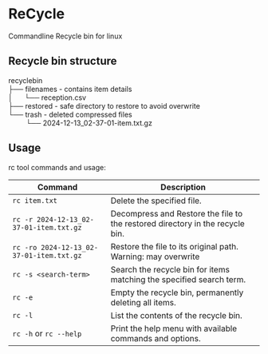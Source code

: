 # ReCycle
Commandline Recycle bin for linux

## Recycle bin structure
recyclebin <br>
├── filenames - contains item details  <br>
│      └── reception.csv  <br>
├── restored - safe directory to restore to avoid overwrite <br>
└── trash - deleted compressed files <br>
         └── 2024-12-13_02-37-01-item.txt.gz


## Usage

rc tool commands and usage:

| Command                     | Description                                      |
|-----------------------------|--------------------------------------------------|
| `rc item.txt`                            | Delete the specified file.         |
| `rc -r 2024-12-13_02-37-01-item.txt.gz`  | Decompress and Restore the file  to the restored directory in the recycle bin. |
| `rc -ro 2024-12-13_02-37-01-item.txt.gz` | Restore the file to its original path. Warning: may overwrite  |
| `rc -s <search-term>`                    | Search the recycle bin for items matching the specified search term. |
| `rc -e`                                  | Empty the recycle bin, permanently deleting all items. |
| `rc -l`                                  | List the contents of the recycle bin.           |
| `rc -h` or `rc --help`                   | Print the help menu with available commands and options. |


